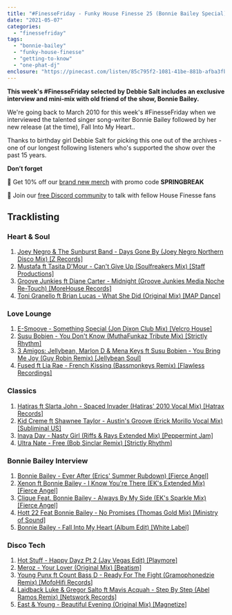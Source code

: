 ```yaml
---
title: "#FinesseFriday - Funky House Finesse 25 (Bonnie Bailey Special)"
date: "2021-05-07"
categories: 
  - "finessefriday"
tags: 
  - "bonnie-bailey"
  - "funky-house-finesse"
  - "getting-to-know"
  - "one-phat-dj"
enclosure: "https://pinecast.com/listen/85c795f2-1081-41be-881b-afba3fb60605.mp3 173311010 audio/mpeg "
---
```


**This week's #FinesseFriday selected by Debbie Salt includes an exclusive interview and mini-mix with old friend of the show, Bonnie Bailey.**

We're going back to March 2010 for this week's #FinesseFriday when we interviewed the talented singer song-writer Bonnie Bailey followed by her new release (at the time), Fall Into My Heart..

Thanks to birthday girl Debbie Salt for picking this one out of the archives - one of our longest following listeners who's supported the show over the past 15 years.

**Don’t forget**

👕 Get 10% off our [brand new merch](/shop) with promo code **SPRINGBREAK**

💬 Join our [free Discord community](https://discord.gg/WXgd2dgseM) to talk with fellow House Finesse fans

## Tracklisting

### Heart & Soul

1. [Joey Negro & The Sunburst Band - Days Gone By (Joey Negro Northern Disco Mix) \[Z Records\]](https://j.mp/fhf2501)
2. [Mustafa ft Tasita D'Mour - Can't Give Up (Soulfreakers Mix) \[Staff Productions\]](https://j.mp/fhf2502)
3. [Groove Junkies ft Diane Carter - Midnight (Groove Junkies Media Noche Re-Touch) \[MoreHouse Records\]](https://j.mp/fhf2503)
4. [Toni Granello ft Brian Lucas - What She Did (Original Mix) \[MAP Dance\]](https://j.mp/fhf2504)

### Love Lounge

1. [E-Smoove - Something Special (Jon Dixon Club Mix) \[Velcro House\]](https://j.mp/fhf2505)
2. [Susu Bobien - You Don't Know (MuthaFunkaz Tribute Mix) \[Strictly Rhythm\]](https://j.mp/fhf2506)
3. [3 Amigos: Jellybean, Marlon D & Mena Keys ft Susu Bobien - You Bring Me Joy (Guy Robin Remix) \[Jellybean Soul\]](https://j.mp/fhf2507)
4. [Fused ft Lia Rae - French Kissing (Bassmonkeys Remix) \[Flawless Recordings\]](https://j.mp/fhf2508)

### Classics

1. [Hatiras ft Slarta John - Spaced Invader (Hatiras' 2010 Vocal Mix) \[Hatrax Records\]](https://j.mp/fhf2509)
2. [Kid Creme ft Shawnee Taylor - Austin's Groove (Erick Morillo Vocal Mix) \[Subliminal US\]](https://j.mp/fhf2510)
3. [Inaya Day - Nasty Girl (Riffs & Rays Extended Mix) \[Peppermint Jam\]](https://j.mp/fhf2511)
4. [Ultra Nate - Free (Bob Sinclar Remix) \[Strictly Rhythm\]](https://j.mp/fhf2512)

### Bonnie Bailey Interview

1. [Bonnie Bailey - Ever After (Erics' Summer Rubdown) \[Fierce Angel\]](https://j.mp/fhf2513)
2. [Xenon ft Bonnie Bailey - I Know You're There (EK's Extended Mix) \[Fierce Angel\]](https://j.mp/fhf2514)
3. [Clique Feat. Bonnie Bailey - Always By My Side (EK's Sparkle Mix) \[Fierce Angel\]](https://j.mp/fhf2515)
4. [Hott 22 Feat Bonnie Bailey - No Promises (Thomas Gold Mix) \[Ministry of Sound\]](https://j.mp/fhf2516)
5. [Bonnie Bailey - Fall Into My Heart (Album Edit) \[White Label\]](https://j.mp/fhf2517)

### Disco Tech

1. [Hot Stuff - Happy Dayz Pt 2 (Jay Vegas Edit) \[Playmore\]](https://j.mp/fhf2518)
2. [Meroz - Your Lover (Original Mix) \[Beatism\]](https://j.mp/fhf2519)
3. [Young Punx ft Count Bass D - Ready For The Fight (Gramophonedzie Remix) \[MofoHifi Records\]](https://j.mp/fhf2520)
4. [Laidback Luke & Gregor Salto ft Mavis Acquah - Step By Step (Abel Ramos Remix) \[Netswork Records\]](https://j.mp/fhf2521)
5. [East & Young - Beautiful Evening (Original Mix) \[Magnetize\]](https://j.mp/fhf2522)

